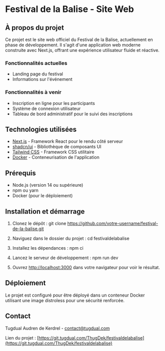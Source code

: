 # Festival de la Balise - Site Web

## À propos du projet

Ce projet est le site web officiel du Festival de la Balise, actuellement en phase de développement. Il s'agit d'une application web moderne construite avec Next.js, offrant une expérience utilisateur fluide et réactive.

### Fonctionnalités actuelles

- Landing page du festival
- Informations sur l'événement

### Fonctionnalités à venir

- Inscription en ligne pour les participants
- Système de connexion utilisateur
- Tableau de bord administratif pour le suivi des inscriptions

## Technologies utilisées

- [Next.js](https://nextjs.org/) - Framework React pour le rendu côté serveur
- [shadcn/ui](https://ui.shadcn.com/) - Bibliothèque de composants UI
- [Tailwind CSS](https://tailwindcss.com/) - Framework CSS utilitaire
- [Docker](https://www.docker.com/) - Conteneurisation de l'application

## Prérequis

- Node.js (version 14 ou supérieure)
- npm ou yarn
- Docker (pour le déploiement)

## Installation et démarrage

1. Clonez le dépôt :
   git clone https://github.com/votre-username/festival-de-la-balise.git

2. Naviguez dans le dossier du projet :
   cd festivaldelabalise

3. Installez les dépendances :
   npm ci

4. Lancez le serveur de développement :
   npm run dev

5. Ouvrez [http://localhost:3000](http://localhost:3000) dans votre navigateur pour voir le résultat.

## Déploiement

Le projet est configuré pour être déployé dans un conteneur Docker utilisant une image distroless pour une sécurité renforcée.

## Contact

Tugdual Audren de Kerdrel - contact@tugdual.com

Lien du projet : [https://git.tugdual.com/ThugDek/festivaldelabalise](https://git.tugdual.com/ThugDek/festivaldelabalise)
